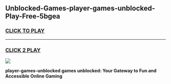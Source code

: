 
## Unblocked-Games-player-games-unblocked-Play-Free-5bgea
<h3>
<a href="https://premium76.site?title=player-games-unblocked&ref=23A">CLICK TO PLAY</a></h3>
<hr>

<h3>
<a href="https://premium76.site?title=player-games-unblocked&ref=23A">CLICK 2 PLAY</a>
  
</h3>

<a href="https://premium76.site?title=player-games-unblocked&ref=23A"><img src="https://clearcache.store/games.png"></a>


**player-games-unblocked games unblocked: Your Gateway to Fun and Accessible Online Gaming**
